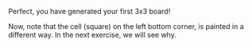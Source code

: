 Perfect, you have generated your first 3x3 board!
 
Now, note that the cell (square) on the left bottom corner, is painted in a different way.
In the next exercise, we will see why.
